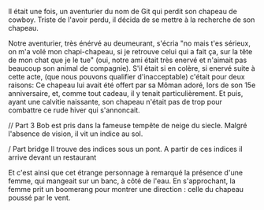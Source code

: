 Il était une fois, un aventurier du nom de Git qui perdit son chapeau de cowboy.
Triste de l'avoir perdu, il décida de se mettre à la recherche de son chapeau.

Notre aventurier, très énérvé au deumeurant, s'écria "no mais t'es sérieux, on m'a volé mon chapi-chapeau, si je retrouve celui qui a fait ça, sur la tête de mon chat que je le tue"  (oui, notre ami était très enervé et n'aimait pas beaucoup son animal de compagnie).
S'il était si en colère, si enervé suite à cette acte, (que nous pouvons qualifier d'inacceptable) c'était pour deux raisons: Ce chapeau lui avait été offert par sa Môman adoré, lors de son 15e anniversaire, et, comme tout cadeau, il y tenait particulièrement. Et puis, ayant une calvitie naissante, son chapeau n'était pas de trop pour combattre ce rude hiver qui s'annoncait.

// Part 3
Bob est pris dans la fameuse tempête de neige du siecle.
Malgré l'absence de vision, il vit un indice au sol.

/ Part bridge
Il trouve des indices sous un pont.
A partir de ces indices il arrive devant un restaurant

Et c'est ainsi que cet étrange personnage à remarqué la présence d'une femme, qui mangeait sur un banc, à côté de l'eau.
En s'approchant, la femme prit un boomerang pour montrer une direction : celle du chapeau poussé par le vent.